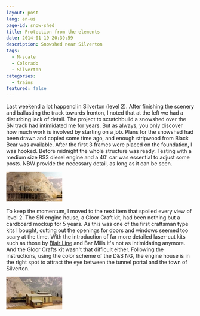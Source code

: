 ```yaml
---
layout: post
lang: en-us
page-id: snow-shed
title: Protection from the elements
date: 2014-01-19 20:39:59
description: Snowshed near Silverton
tags:
  - N-scale
  - Colorado
  - Silverton
categories:
  - trains
featured: false
---
```


Last weekend a lot happend in Silverton (level 2). After finishing the scenery and ballasting the track towards Ironton, I noted that at the left we had a disturbing lack of detail. The project to scratchbuild a snowshed over the SN track had intimidated me for years. But as always, you only discover how much work is involved by starting on a job. Plans for the snowshed had been drawn and copied some time ago, and enough stripwood from Black Bear was available. After the first 3 frames were placed on the foundation, I was hooked. Before midnight the whole structure was ready. Testing with a medium size RS3 diesel engine and a 40' car was essential to adjust some posts. NBW provide the necessary detail, as long as it can be seen.

![Silverton shed](/assets/img/blog/20140119-211935.jpg "looking at snow shed")

To keep the momentum, I moved to the next item that spoiled every view of level 2.
The SN engine house, a Gloor Craft kit, had been nothing but a cardboard mockup for 5
years. As this was one of the first craftsman type kits I bought, cutting out the
openings for doors and windows seemed too scary at the time. With the introduction
of far more detailed laser-cut kits such as those by [Blair Line](https://www.blairline.com/) and Bar Mills
it's not as intimidating anymore. And the Gloor Crafts kit wasn't that difficult either.
Following the instructions, using the color scheme of the D&S NG, the engine house is
in the right spot to attract the eye between the tunnel portal and the town of Silverton.

![Silverton engine house](/assets/img/blog/20140119-213359.jpg "engine house")
